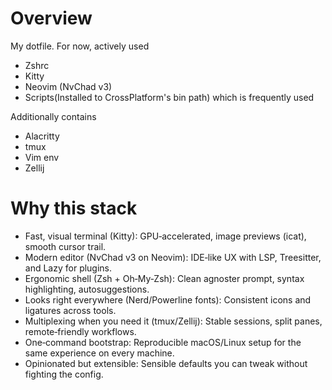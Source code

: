 # Overview

My dotfile.
For now, actively used

- Zshrc
- Kitty
- Neovim (NvChad v3)
- Scripts(Installed to CrossPlatform's bin path) which is frequently used

Additionally contains
- Alacritty
- tmux
- Vim env
- Zellij


# Why this stack
- Fast, visual terminal (Kitty): GPU‑accelerated, image previews (icat), smooth cursor trail.
- Modern editor (NvChad v3 on Neovim): IDE‑like UX with LSP, Treesitter, and Lazy for plugins.
- Ergonomic shell (Zsh + Oh‑My‑Zsh): Clean agnoster prompt, syntax highlighting, autosuggestions.
- Looks right everywhere (Nerd/Powerline fonts): Consistent icons and ligatures across tools.
- Multiplexing when you need it (tmux/Zellij): Stable sessions, split panes, remote‑friendly workflows.
- One‑command bootstrap: Reproducible macOS/Linux setup for the same experience on every machine.
- Opinionated but extensible: Sensible defaults you can tweak without fighting the config.


